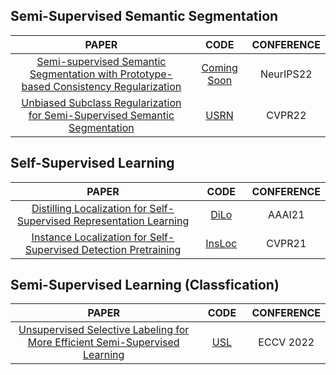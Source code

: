 ## Semi-Supervised Semantic Segmentation
|<img width=310/>PAPER<img width=310/>|<img width=30/>CODE<img width=30/>|CONFERENCE|
|:----:|:----:|:----:|
| [Semi-supervised Semantic Segmentation with Prototype-based Consistency Regularization](https://arxiv.org/abs/2210.04388)|[Coming Soon](https://github.com/HeimingX/semi_seg_proto)|NeurIPS22|
| [Unbiased Subclass Regularization for Semi-Supervised Semantic Segmentation](https://openaccess.thecvf.com/content/CVPR2022/papers/Guan_Unbiased_Subclass_Regularization_for_Semi-Supervised_Semantic_Segmentation_CVPR_2022_paper.pdf)|[USRN](https://github.com/Dayan-Guan/USRN)|CVPR22|

## Self-Supervised Learning
|<img width=310/>PAPER<img width=310/>|<img width=30/>CODE<img width=30/>|CONFERENCE|
|:----:|:----:|:----:|
| [Distilling Localization for Self-Supervised Representation Learning](https://ojs.aaai.org/index.php/AAAI/article/view/17312)|[DiLo](https://github.com/nanxuanzhao/DiLo)|AAAI21|
|[Instance Localization for Self-Supervised Detection Pretraining](https://openaccess.thecvf.com/content/CVPR2021/papers/Yang_Instance_Localization_for_Self-Supervised_Detection_Pretraining_CVPR_2021_paper.pdf)|[InsLoc](https://github.com/limbo0000/InstanceLoc)|CVPR21|

## Semi-Supervised Learning (Classfication)
|<img width=310/>PAPER<img width=310/>|<img width=30/>CODE<img width=30/>|CONFERENCE|
|:----:|:----:|:----:|
| [Unsupervised Selective Labeling for More Efficient Semi-Supervised Learning](https://ojs.aaai.org/index.php/AAAI/article/view/17312)|[USL](https://github.com/nanxuanzhao/DiLo)|ECCV 2022|
